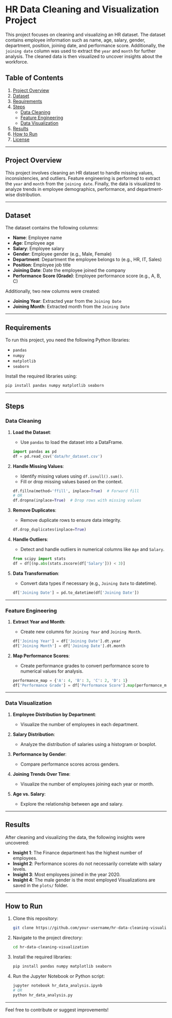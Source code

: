 # HR Data Cleaning and Visualization Project

This project focuses on cleaning and visualizing an HR dataset. The dataset contains employee information such as name, age, salary, gender, department, position, joining date, and performance score. Additionally, the `joining date` column was used to extract the `year` and `month` for further analysis. The cleaned data is then visualized to uncover insights about the workforce.

## Table of Contents
1. [Project Overview](#project-overview)
2. [Dataset](#dataset)
3. [Requirements](#requirements)
4. [Steps](#steps)
   - [Data Cleaning](#data-cleaning)
   - [Feature Engineering](#feature-engineering)
   - [Data Visualization](#data-visualization)
5. [Results](#results)
6. [How to Run](#how-to-run)
7. [License](#license)

---

## Project Overview
This project involves cleaning an HR dataset to handle missing values, inconsistencies, and outliers. Feature engineering is performed to extract the `year` and `month` from the `joining date`. Finally, the data is visualized to analyze trends in employee demographics, performance, and department-wise distribution.

---

## Dataset
The dataset contains the following columns:
- **Name**: Employee name
- **Age**: Employee age
- **Salary**: Employee salary
- **Gender**: Employee gender (e.g., Male, Female)
- **Department**: Department the employee belongs to (e.g., HR, IT, Sales)
- **Position**: Employee job title
- **Joining Date**: Date the employee joined the company
- **Performance Score (Grade)**: Employee performance score (e.g., A, B, C)

Additionally, two new columns were created:
- **Joining Year**: Extracted year from the `Joining Date`
- **Joining Month**: Extracted month from the `Joining Date`

---

## Requirements
To run this project, you need the following Python libraries:
- `pandas`
- `numpy`
- `matplotlib`
- `seaborn`

Install the required libraries using:
```bash
pip install pandas numpy matplotlib seaborn
```

---

## Steps

### Data Cleaning
1. **Load the Dataset**:
   - Use `pandas` to load the dataset into a DataFrame.
   ```python
   import pandas as pd
   df = pd.read_csv('data/hr_dataset.csv')
   ```

2. **Handle Missing Values**:
   - Identify missing values using `df.isnull().sum()`.
   - Fill or drop missing values based on the context.
   ```python
   df.fillna(method='ffill', inplace=True)  # Forward fill
   # OR
   df.dropna(inplace=True)  # Drop rows with missing values
   ```

3. **Remove Duplicates**:
   - Remove duplicate rows to ensure data integrity.
   ```python
   df.drop_duplicates(inplace=True)
   ```

4. **Handle Outliers**:
   - Detect and handle outliers in numerical columns like `Age` and `Salary`.
   ```python
   from scipy import stats
   df = df[(np.abs(stats.zscore(df['Salary'])) < 3)]
   ```

5. **Data Transformation**:
   - Convert data types if necessary (e.g., `Joining Date` to datetime).
   ```python
   df['Joining Date'] = pd.to_datetime(df['Joining Date'])
   ```

---

### Feature Engineering
1. **Extract Year and Month**:
   - Create new columns for `Joining Year` and `Joining Month`.
   ```python
   df['Joining Year'] = df['Joining Date'].dt.year
   df['Joining Month'] = df['Joining Date'].dt.month
   ```

2. **Map Performance Scores**:
   - Create performance grades to convert performance score  to numerical values for analysis.
   ```python
   performance_map = {'A': 4, 'B': 3, 'C': 2, 'D': 1}
   df['Performance Grade'] = df['Performance Score'].map(performance_map)
   ```

---

### Data Visualization
1. **Employee Distribution by Department**:
   - Visualize the number of employees in each department.

2. **Salary Distribution**:
   - Analyze the distribution of salaries using a histogram or boxplot.
   

3. **Performance by Gender**:
   - Compare performance scores across genders.

4. **Joining Trends Over Time**:
   - Visualize the number of employees joining each year or month.

5. **Age vs. Salary**:
   - Explore the relationship between age and salary.
  

---

## Results
After cleaning and visualizing the data, the following insights were uncovered:
- **Insight 1**: The Finance department has the highest number of employees.
- **Insight 2**: Performance scores do not necessarily correlate with salary levels.
- **Insight 3**: Most employees joined in the year 2020.
- **Insight 4**: The male gender is the most employed
Visualizations are saved in the `plots/` folder.

---

## How to Run
1. Clone this repository:
   ```bash
   git clone https://github.com/your-username/hr-data-cleaning-visualization.git
   ```
2. Navigate to the project directory:
   ```bash
   cd hr-data-cleaning-visualization
   ```
3. Install the required libraries:
   ```bash
   pip install pandas numpy matplotlib seaborn
   ```
4. Run the Jupyter Notebook or Python script:
   ```bash
   jupyter notebook hr_data_analysis.ipynb
   # OR
   python hr_data_analysis.py
   ```

---


Feel free to contribute or suggest improvements!
